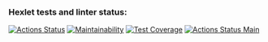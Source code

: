 ### Hexlet tests and linter status:
[![Actions Status](https://github.com/Briankaiserx/java-project-lvl5/workflows/hexlet-check/badge.svg)](https://github.com/Briankaiserx/java-project-lvl5/actions)
[![Maintainability](https://api.codeclimate.com/v1/badges/1c5d0f09ec741bdc677e/maintainability)](https://codeclimate.com/github/Briankaiserx/java-project-lvl5/maintainability)
[![Test Coverage](https://api.codeclimate.com/v1/badges/1c5d0f09ec741bdc677e/test_coverage)](https://codeclimate.com/github/Briankaiserx/java-project-lvl4/test_coverage)
[![Actions Status Main](https://github.com/Briankaiserx/java-project-lvl5/actions/workflows/main.yml/badge.svg)](https://github.com/Briankaiserx/java-project-lvl5/actions/workflows/main.yml/badge.svg)

